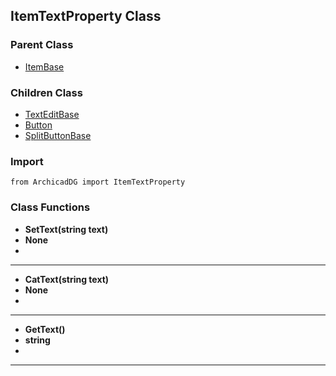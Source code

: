 ## ItemTextProperty Class

### Parent Class
* [ItemBase](ArchicadDG_ItemBase.md)

### Children Class
* [TextEditBase](EditControl/ArchicadDG_TextEditBase.md)
* [Button](Button/ArchicadDG_Button.md)
* [SplitButtonBase](Button/ArchicadDG_SplitButtonBase.md)

### Import
```
from ArchicadDG import ItemTextProperty
``` 

### Class Functions

* **SetText(string text)**
* **None**
* 
-----

* **CatText(string text)**
* **None**
* 
-----

* **GetText()**
* **string**
* 
-----